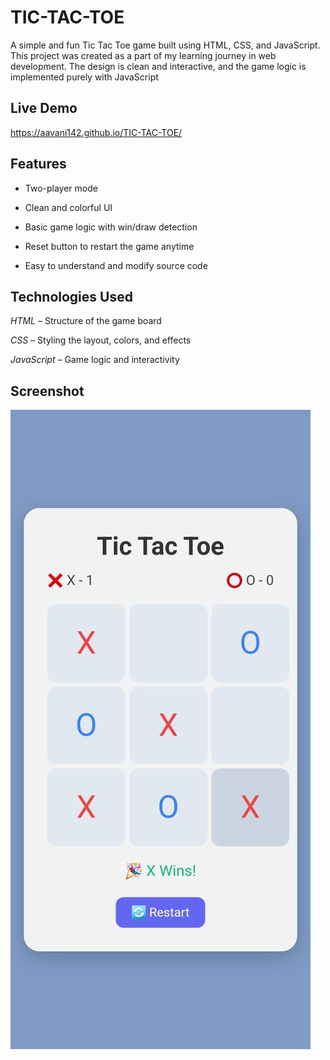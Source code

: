# TIC-TAC-TOE

A simple and fun Tic Tac Toe game built using HTML, CSS, and JavaScript. This project was created as a part of my learning journey in web development. The design is clean and interactive, and the game logic is implemented purely with JavaScript 

## Live Demo

https://aavani142.github.io/TIC-TAC-TOE/

## Features
 - Two-player mode

- Clean and colorful UI

- Basic game logic with win/draw detection

- Reset button to restart the game anytime

-  Easy to understand and modify source code

## Technologies Used
*HTML* – Structure of the game board

*CSS* – Styling the layout, colors, and effects

*JavaScript* – Game logic and interactivity


 ## Screenshot
![Tic Tac Toe Screenshot](https://github.com/Aavani142/TIC-TAC-TOE/blob/main/screenshot.jpg)



